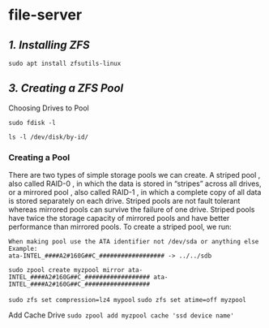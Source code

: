 # file-server
## _**1. Installing ZFS**_
```sudo apt install zfsutils-linux```

## _**3. Creating a ZFS Pool**_
Choosing Drives to Pool

```sudo fdisk -l```

```ls -l /dev/disk/by-id/```
### Creating a Pool

There are two types of simple storage pools we can create. A striped pool , also called RAID-0 , in which the data is stored in “stripes” across all drives, or a mirrored pool , also called RAID-1 , in which a complete copy of all data is stored separately on each drive. Striped pools are not fault tolerant whereas mirrored pools can survive the failure of one drive. Striped pools have twice the storage capacity of mirrored pools and have better performance than mirrored pools.
To create a striped pool, we run:

```
When making pool use the ATA identifier not /dev/sda or anything else
Example:
ata-INTEL_####A2#160G##C_################## -> ../../sdb
```


```sudo zpool create myzpool mirror ata-INTEL_####A2#160G##C_################## ata-INTEL_####A2#160G##C_##################```

```sudo zfs set compression=lz4 mypool```
```sudo zfs set atime=off myzpool```

Add Cache Drive
```sudo zpool add myzpool cache 'ssd device name'```


